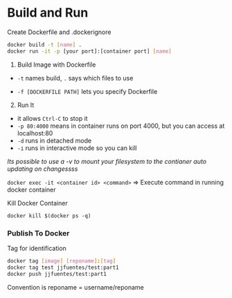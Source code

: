 # Build and Run 

Create Dockerfile and .dockerignore

```bash
docker build -t [name] .
docker run -it -p [your port]:[container port] [name]
```

1) Build Image with Dockerfile

- `-t` names build, `.` says which files to use

- `-f [DOCKERFILE PATH]` lets you specify Dockerfile

2) Run It

- it allows `Ctrl-C` to stop it
- `-p 80:4000` means in container runs on port 4000, but you can access at localhost:80
- `-d` runs in detached mode
- `-i` runs in interactive mode so you can kill

*Its possible to use a -v to mount your filesystem to the contianer auto updating on changessss*

`docker exec -it <container id> <command>` => Execute command in running docker container

 Kill Docker Container

`docker kill $(docker ps -q)`

### Publish To Docker

Tag for identification

```bash
docker tag [image] [reponame]:[tag]
docker tag test jjfuentes/test:part1
docker push jjfuentes/test:part1
```

Convention is reponame = username/reponame 